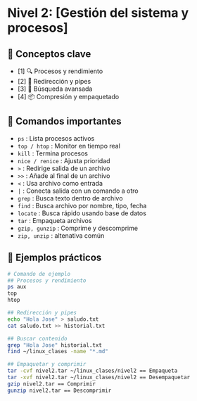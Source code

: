 # Nivel 2: [Gestión del sistema y procesos]

## 🧠 Conceptos clave
- [1] 🔍 Procesos y rendimiento
- [2] 🔄 Redirección y pipes
- [3] 🔎 Búsqueda avansada
- [4] 📦 Compresión y empaquetado

## 🧭 Comandos importantes
- `ps`              : Lista procesos activos
- `top / htop`      : Monitor en tiempo real 
- `kill`            : Termina procesos
- `nice / renice`   : Ajusta prioridad
- `>`               : Redirige salida de un archivo 
- `>>`              : Añade al final de un archivo
- `<`               : Usa archivo como entrada 
- `|`               : Conecta salida con un comando a otro
- `grep`            : Busca texto dentro de archivo
- `find`            : Busca archivo por nombre, tipo, fecha 
- `locate`          : Busca rápido usando base de datos
- `tar`             : Empaqueta archivos 
- `gzip, gunzip`    : Comprime y descomprime
- `zip, unzip`      : altenativa común 



## 🔧 Ejemplos prácticos
```bash
# Comando de ejemplo
## Procesos y rendimiento
ps aux
top 
htop

## Redirección y pipes
echo "Hola Jose" > saludo.txt 
cat saludo.txt >> historial.txt

## Buscar contenido
grep "Hola Jose" historial.txt
find ~/linux_clases -name "*.md"

## Empaquetar y comprimir 
tar -cvf nivel2.tar ~/linux_clases/nivel2 == Empaqueta
tar -xvf nivel2.tar ~/linux_clases/nivel2 == Desempaquetar
gzip nivel2.tar == Comprimir 
gunzip nivel2.tar == Descomprimir



